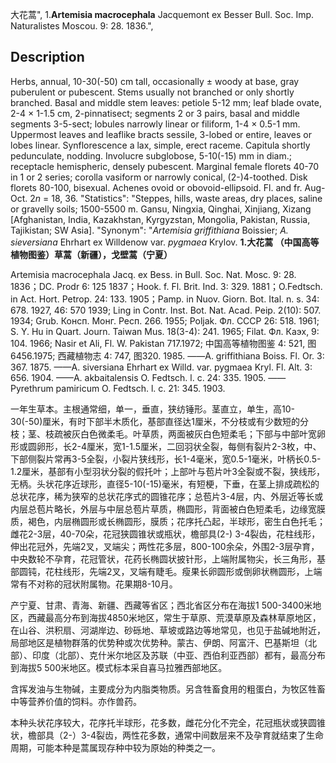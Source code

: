 大花蒿",
1.**Artemisia macrocephala** Jacquemont ex Besser Bull. Soc. Imp. Naturalistes Moscou. 9: 28. 1836.",

## Description
Herbs, annual, 10-30(-50) cm tall, occasionally ± woody at base, gray puberulent or pubescent. Stems usually not branched or only shortly branched. Basal and middle stem leaves: petiole 5-12 mm; leaf blade ovate, 2-4 × 1-1.5 cm, 2-pinnatisect; segments 2 or 3 pairs, basal and middle segments 3-5-sect; lobules narrowly linear or filiform, 1-4 × 0.5-1 mm. Uppermost leaves and leaflike bracts sessile, 3-lobed or entire, leaves or lobes linear. Synflorescence a lax, simple, erect raceme. Capitula shortly pedunculate, nodding. Involucre subglobose, 5-10(-15) mm in diam.; receptacle hemispheric, densely pubescent. Marginal female florets 40-70 in 1 or 2 series; corolla vasiform or narrowly conical, (2-)4-toothed. Disk florets 80-100, bisexual. Achenes ovoid or obovoid-ellipsoid. Fl. and fr. Aug-Oct. 2*n* = 18, 36.
  "Statistics": "Steppes, hills, waste areas, dry places, saline or gravelly soils; 1500-5500 m. Gansu, Ningxia, Qinghai, Xinjiang, Xizang [Afghanistan, India, Kazakhstan, Kyrgyzstan, Mongolia, Pakistan, Russia, Tajikistan; SW Asia].
  "Synonym": "*Artemisia griffithiana* Boissier; *A. sieversiana* Ehrhart ex Willdenow var. *pygmaea* Krylov.
**1.大花蒿 （中国高等植物图鉴）草蒿（新疆），戈壁蒿（宁夏）**

Artemisia macrocephala Jacq. ex Bess. in Bull. Soc. Nat. Mosc. 9: 28. 1836；DC. Prodr 6: 125 1837；Hook. f. Fl. Brit. Ind. 3: 329. 1881；O.Fedtsch. in Act. Hort. Petrop. 24: 133. 1905；Pamp. in Nuov. Giorn. Bot. Ital. n. s. 34: 678. 1927, 46: 570 1939; Ling in Contr. Inst. Bot. Nat. Acad. Peip. 2(10): 507. 1934; Grub. Консп. Монг. Респ. 266. 1955; Poljak. Фл. СССР 26: 518. 1961; S. Y. Hu in Quart. Journ. Taiwan Mus. 18(3-4): 241. 1965; Filat. Фл. Каэх, 9: 104. 1966; Nasir et Ali, Fl. W. Pakistan 717.1972; 中国高等植物图鉴 4: 521, 图6456.1975; 西藏植物志 4: 747, 图320. 1985. ——A. griffithiana Boiss. Fl. Or. 3: 367. 1875. ——A. siversiana Ehrhart ex Willd. var. pygmaea Kryl. Fl. Alt. 3: 656. 1904. ——A. akbaitalensis O. Fedtsch. l. c. 24: 335. 1905. ——Pyrethrum pamiricum O. Fedtsch. l. c. 21: 345. 1903.

一年生草本。主根通常细，单一，垂直，狭纺锤形。茎直立，单生，高10-30(-50)厘米，有时下部半木质化，基部直径达1厘米，不分枝或有少数短的分枝；茎、枝疏被灰白色微柔毛。叶草质，两面被灰白色短柔毛；下部与中部叶宽卵形或圆卵形，长2-4厘米，宽1-1.5厘米，二回羽状全裂，每侧有裂片2-3枚，中、下部侧裂片常再3-5全裂，小裂片狭线形，长1-4毫米，宽0.5-1毫米，叶柄长0.5-1.2厘米，基部有小型羽状分裂的假托叶；上部叶与苞片叶3全裂或不裂，狭线形，无柄。头状花序近球形，直径5-10(-15)毫米，有短梗，下垂，在茎上排成疏松的总状花序，稀为狭窄的总状花序式的圆锥花序；总苞片3-4层，内、外层近等长或内层总苞片略长，外层与中层总苞片草质，椭圆形，背面被白色短柔毛，边缘宽膜质，褐色，内层椭圆形或长椭圆形，膜质；花序托凸起，半球形，密生白色托毛；雌花2-3层，40-70朵，花冠狭圆锥状或瓶状，檐部具(2-) 3-4裂齿，花柱线形，伸出花冠外，先端2叉，叉端尖；两性花多层，800-100余朵，外围2-3层孕育，中央数轮不孕育，花冠管状，花药长椭圆状披针形，上端附属物尖，长三角形，基部圆钝，花柱线形，先端2叉，叉端有睫毛。瘦果长卵圆形或倒卵状椭圆形，上端常有不对称的冠状附属物。花果期8-10月。

产宁夏、甘肃、青海、新疆、西藏等省区；西北省区分布在海拔1 500-3400米地区，西藏最高分布到海拔4850米地区，常生于草原、荒漠草原及森林草原地区，在山谷、洪积扇、河湖岸边、砂砾地、草坡或路边等地常见，也见于盐碱地附近，局部地区是植物群落的优势种或次优势种。蒙古、伊朗、阿富汗、巴基斯坦（北部）、印度（北部）、克什米尔地区及苏联（中亚、西伯利亚西部）都有，最高分布到海拔5 500米地区。模式标本采自喜马拉雅西部地区。

含挥发油与生物碱，主要成分为内脂类物质。另含牲畜食用的粗蛋白，为牧区牲畜中等营养价值的饲料。亦作兽药。

本种头状花序较大，花序托半球形，花多数，雌花分化不完全，花冠瓶状或狭圆锥状，檐部具（2-）3-4裂齿，两性花多数，通常中间数层来不及孕育就结束了生命周期，可能本种是蒿属现存种中较为原始的种类之一。
